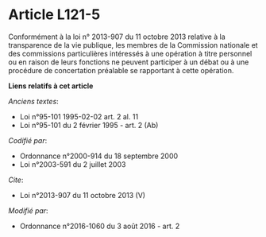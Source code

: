# Article L121-5

Conformément à la loi n° 2013-907 du 11 octobre 2013 relative à la transparence de la vie publique, les membres de la
Commission nationale et des commissions particulières intéressés à une opération à titre personnel ou en raison de leurs
fonctions ne peuvent participer à un débat ou à une procédure de concertation préalable se rapportant à cette opération.

**Liens relatifs à cet article**

_Anciens textes_:

  - Loi n°95-101 1995-02-02 art. 2 al. 11
  - Loi n°95-101 du 2 février 1995 - art. 2 (Ab)

_Codifié par_:

  - Ordonnance n°2000-914 du 18 septembre 2000
  - Loi n°2003-591 du 2 juillet 2003

_Cite_:

  - Loi n°2013-907 du 11 octobre 2013 (V)

_Modifié par_:

  - Ordonnance n°2016-1060 du 3 août 2016 - art. 2
